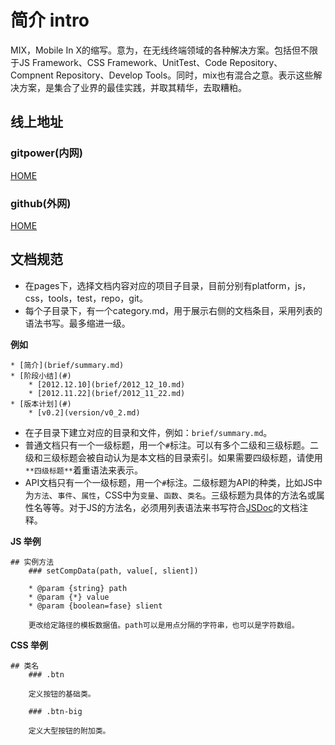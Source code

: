 # 简介 **intro**

MIX，Mobile In X的缩写。意为，在无线终端领域的各种解决方案。包括但不限于JS Framework、CSS Framework、UnitTest、Code Repository、Compnent Repository、Develop Tools。同时，mix也有混合之意。表示这些解决方案，是集合了业界的最佳实践，并取其精华，去取糟粕。

## 线上地址

### gitpower(内网)

[HOME](http://mixteam.git.assets.m.etao.net/mixjs_docs/index.html)

### github(外网)

[HOME](http://mixteam.github.com/mixjs_docs/)

## 文档规范

* 在pages下，选择文档内容对应的项目子目录，目前分别有platform，js，css，tools，test，repo，git。
* 每个子目录下，有一个category.md，用于展示右侧的文档条目，采用列表的语法书写。最多缩进一级。


**例如**

	* [简介](brief/summary.md)
	* [阶段小结](#)
		* [2012.12.10](brief/2012_12_10.md)
		* [2012.11.22](brief/2012_11_22.md)
	* [版本计划](#)
		* [v0.2](version/v0_2.md)

* 在子目录下建立对应的目录和文件，例如：`brief/summary.md`。
* 普通文档只有一个一级标题，用一个`#`标注。可以有多个二级和三级标题。二级和三级标题会被自动认为是本文档的目录索引。如果需要四级标题，请使用`**四级标题**`着重语法来表示。
* API文档只有一个一级标题，用一个`#`标注。二级标题为API的种类，比如JS中为`方法`、`事件`、`属性`，CSS中为`变量`、`函数`、`类名`。三级标题为具体的方法名或属性名等等。对于JS的方法名，必须用列表语法来书写符合[JSDoc](https://code.google.com/p/jsdoc-toolkit/w/list)的文档注释。

**JS 举例**

	## 实例方法
		### setCompData(path, value[, slient])

		* @param {string} path
		* @param {*} value
		* @param {boolean=fase} slient

		更改给定路径的模板数据值。path可以是用点分隔的字符串，也可以是字符数组。

**CSS 举例**

	## 类名
		### .btn

		定义按钮的基础类。

		### .btn-big

		定义大型按钮的附加类。
